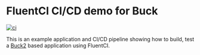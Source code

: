 # FluentCI CI/CD demo for Buck

[![ci](https://github.com/fluentci-demos/fluentci-demo-buck/actions/workflows/ci.yml/badge.svg)](https://github.com/fluentci-demos/fluentci-demo-buck/actions/workflows/ci.yml)

This is an example application and CI/CD pipeline showing how to build, test a [Buck2](https://github.com/facebook/buck2) based application using FluentCI.


